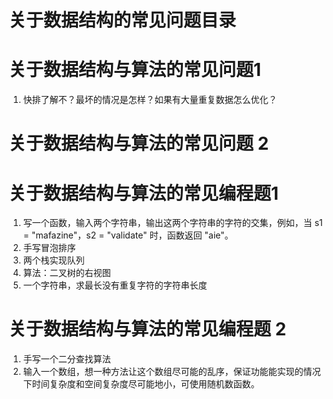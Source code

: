 # 关于数据结构的常见问题目录

# 关于数据结构与算法的常见问题1

1. 快排了解不？最坏的情况是怎样？如果有大量重复数据怎么优化？

# 关于数据结构与算法的常见问题 2



# 关于数据结构与算法的常见编程题1

1. 写一个函数，输入两个字符串，输出这两个字符串的字符的交集，例如，当 s1 = "mafazine"，s2 = "validate" 时，函数返回 "aie"。
2. 手写冒泡排序
3. 两个栈实现队列
4. 算法：二叉树的右视图
5. 一个字符串，求最长没有重复字符的字符串长度

# 关于数据结构与算法的常见编程题 2

1. 手写一个二分查找算法
2. 输入一个数组，想一种方法让这个数组尽可能的乱序，保证功能能实现的情况下时间复杂度和空间复杂度尽可能地小，可使用随机数函数。